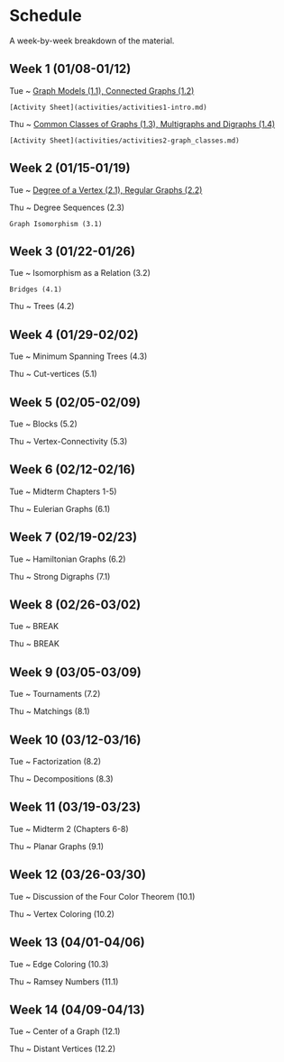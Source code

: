 # Schedule

A week-by-week breakdown of the material.

## Week  1 (01/08-01/12)

Tue
  ~ [Graph Models (1.1), Connected Graphs (1.2)](notes/intro.md)

    [Activity Sheet](activities/activities1-intro.md)


Thu
  ~ [Common Classes of Graphs (1.3), Multigraphs and Digraphs (1.4)](notes/graph_classes.md)

    [Activity Sheet](activities/activities2-graph_classes.md)

## Week  2 (01/15-01/19)

Tue
  ~ [Degree of a Vertex (2.1), Regular Graphs (2.2)](notes/degrees.md)

Thu
  ~ Degree Sequences (2.3)

    Graph Isomorphism (3.1)


## Week  3 (01/22-01/26)

Tue
  ~ Isomorphism as a Relation (3.2)

    Bridges (4.1)

Thu
  ~ Trees (4.2)

## Week  4 (01/29-02/02)

Tue
  ~ Minimum Spanning Trees (4.3)

Thu
  ~ Cut-vertices (5.1)

## Week  5 (02/05-02/09)

Tue
  ~ Blocks (5.2)

Thu
  ~ Vertex-Connectivity (5.3)

## Week  6 (02/12-02/16)

Tue
  ~ Midterm Chapters 1-5)

Thu
  ~ Eulerian Graphs (6.1)

## Week  7 (02/19-02/23)

Tue
  ~ Hamiltonian Graphs (6.2)

Thu
  ~ Strong Digraphs (7.1)

## Week  8 (02/26-03/02)

Tue
  ~ BREAK

Thu
  ~ BREAK

## Week  9 (03/05-03/09)

Tue
  ~ Tournaments (7.2)

Thu
  ~ Matchings (8.1)

## Week  10 (03/12-03/16)

Tue
  ~ Factorization (8.2)

Thu
  ~ Decompositions (8.3)

## Week  11 (03/19-03/23)

Tue
  ~ Midterm 2 (Chapters 6-8)

Thu
  ~ Planar Graphs (9.1)


## Week  12 (03/26-03/30)

Tue
  ~ Discussion of the Four Color Theorem (10.1)

Thu
  ~ Vertex Coloring (10.2)

## Week  13 (04/01-04/06)

Tue
  ~ Edge Coloring (10.3)

Thu
  ~ Ramsey Numbers (11.1)

## Week  14 (04/09-04/13)

Tue
  ~ Center of a Graph (12.1)

Thu
  ~ Distant Vertices (12.2)
